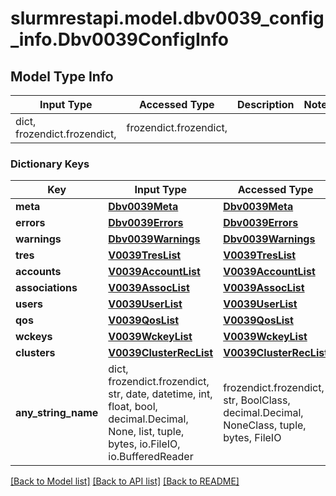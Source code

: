 # slurmrestapi.model.dbv0039_config_info.Dbv0039ConfigInfo

## Model Type Info
Input Type | Accessed Type | Description | Notes
------------ | ------------- | ------------- | -------------
dict, frozendict.frozendict,  | frozendict.frozendict,  |  | 

### Dictionary Keys
Key | Input Type | Accessed Type | Description | Notes
------------ | ------------- | ------------- | ------------- | -------------
**meta** | [**Dbv0039Meta**](Dbv0039Meta.md) | [**Dbv0039Meta**](Dbv0039Meta.md) |  | [optional] 
**errors** | [**Dbv0039Errors**](Dbv0039Errors.md) | [**Dbv0039Errors**](Dbv0039Errors.md) |  | [optional] 
**warnings** | [**Dbv0039Warnings**](Dbv0039Warnings.md) | [**Dbv0039Warnings**](Dbv0039Warnings.md) |  | [optional] 
**tres** | [**V0039TresList**](V0039TresList.md) | [**V0039TresList**](V0039TresList.md) |  | [optional] 
**accounts** | [**V0039AccountList**](V0039AccountList.md) | [**V0039AccountList**](V0039AccountList.md) |  | [optional] 
**associations** | [**V0039AssocList**](V0039AssocList.md) | [**V0039AssocList**](V0039AssocList.md) |  | [optional] 
**users** | [**V0039UserList**](V0039UserList.md) | [**V0039UserList**](V0039UserList.md) |  | [optional] 
**qos** | [**V0039QosList**](V0039QosList.md) | [**V0039QosList**](V0039QosList.md) |  | [optional] 
**wckeys** | [**V0039WckeyList**](V0039WckeyList.md) | [**V0039WckeyList**](V0039WckeyList.md) |  | [optional] 
**clusters** | [**V0039ClusterRecList**](V0039ClusterRecList.md) | [**V0039ClusterRecList**](V0039ClusterRecList.md) |  | [optional] 
**any_string_name** | dict, frozendict.frozendict, str, date, datetime, int, float, bool, decimal.Decimal, None, list, tuple, bytes, io.FileIO, io.BufferedReader | frozendict.frozendict, str, BoolClass, decimal.Decimal, NoneClass, tuple, bytes, FileIO | any string name can be used but the value must be the correct type | [optional]

[[Back to Model list]](../../README.md#documentation-for-models) [[Back to API list]](../../README.md#documentation-for-api-endpoints) [[Back to README]](../../README.md)

